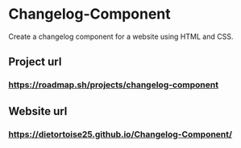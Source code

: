 # Changelog-Component
Create a changelog component for a website using HTML and CSS.
## Project url
### https://roadmap.sh/projects/changelog-component
## Website url
### https://dietortoise25.github.io/Changelog-Component/
